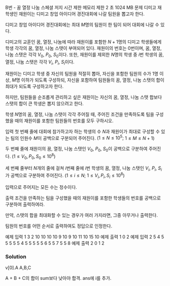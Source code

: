 B번 - 꿈 열정 나눔 스페셜 저지
시간 제한	메모리 제한
2 초	1024 MB
문제
디미고 재학생인 재원이는 디미고 창업 아이디어 경진대회에 나갈 팀원을 뽑고자 한다.

디미고 창업 아이디어 경진대회에는 최대 
$M$명의 팀원이 한 팀이 되어 대회에 나갈 수 있다.

디미고의 교훈인 꿈, 열정, 나눔에 따라 재원이를 포함한 
$N+1$명의 디미고 학생들에게 학생 각각의 꿈, 열정, 나눔 스탯이 부여되어 있다. 재원이의 번호는 
$0$번이며, 꿈, 열정, 나눔 스탯은 각각 
$V_0$, 
$P_0$, 
$S_0$이다. 또한, 재원이를 제외한 
$N$명의 학생 중 
$i$번 학생의 꿈, 열정, 나눔 스탯은 각각 
$V_i$, 
$P_i$, 
$S_i$이다.

재원이는 디미고 학생 중 자신의 팀원을 적절히 뽑아, 자신을 포함한 팀원의 수가 
$1$명 이상, 
$M$명 이하가 되도록 구성하되, 자신을 포함하여 팀원들의 꿈, 열정, 나눔 스탯의 합이 최대가 되도록 구성하고자 한다.

하지만, 팀원들을 순조롭게 관리하고 싶은 재원이는 자신의 꿈, 열정, 나눔 스탯 합보다 스탯의 합이 큰 학생은 뽑지 않으려고 한다.

학생 
$N$명의 꿈, 열정, 나눔 스탯이 각각 주어질 때, 주어진 조건을 만족하도록 팀을 구성했을 때의 재원이를 포함한 팀원들의 번호를 모두 구하시오.

입력
첫 번째 줄에 대회에 참가하고자 하는 학생의 수 
$N$과 재원이가 최대로 구성할 수 있는 팀의 인원수 
$M$이 공백으로 구분되어 주어진다. 
$(1 \leq N \leq 10^5;$ 
$1 \leq M \leq N+1)$ 

두 번째 줄에 재원이의 꿈, 열정, 나눔 스탯인 
$V_0$, 
$P_0$, 
$S_0$이 공백으로 구분하여 주어진다. 
$(1 \leq V_0, P_0, S_0 \leq 10^8)$ 

세 번째 줄부터 
$N$개의 줄에 걸쳐 
$i$번째 줄에 
$i$번 학생의 꿈, 열정, 나눔 스탯인 
$V_i$, 
$P_i$, 
$S_i$가 공백으로 구분하여 주어진다. 
$(1 \leq i \leq N;$ 
$1 \leq V_i, P_i, S_i \leq 10^8)$ 

입력으로 주어지는 모든 수는 정수이다.

출력
조건을 만족하는 팀을 구성했을 때의 재원이를 포함한 학생들의 번호를 공백으로 구분하여 출력하여라.

만약, 스탯의 합을 최대화할 수 있는 경우가 여러 가지라면, 그중 아무거나 출력한다.

팀원의 번호를 어떤 순서로 출력하여도 정답으로 인정한다.

예제 입력 1 
3 2
10 10 10
10 9 10
9 10 11
10 15 10
예제 출력 1 
0 2
예제 입력 2 
5 4
5 5 5
5 5 4
5 5 5
5 5 6
5 5 7
5 5 8
예제 출력 2 
0 1 2

### Solution

v[0].A
A,B,C

A + B + C의 합이 sum보다 낮아야 합격.
ans에 i를 추가.